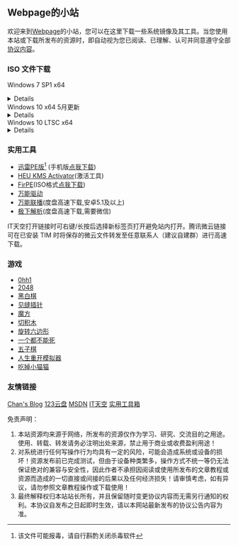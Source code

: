 ## Webpage的小站

欢迎来到[Webpage](mqq://card/show_pslcard?uin=%32%35%38%31%33%36%30%32%39%30)的小站，您可以在这里下载一些系统镜像及其工具。当您使用本站或下载所发布的资源时，即自动视为您已阅读、已理解、认可并同意遵守全部[协议内容](#协议内容)。


### ISO 文件下载

Windows 7 SP1 x64
<details><code>
magnet:?xt=urn:btih:E86414F638E11104248108B155BE9408A8362509&dn=cn_windows_7_ultimate_with_sp1_x64_dvd_u_677408.iso&xl=3420557312
</code><br>SHA1:<code>
2CE0B2DB34D76ED3F697CE148CB7594432405E23
</code></details>
Windows 10 x64 5月更新
<details><code>
magnet:?xt=urn:btih:e93bc373d8f7c82532b17e90f492c4d0c5ff3ff9&dn=zh-cn_windows_10_business_editions_version_21h2_updated_may_2022_x64_dvd_3e40125e.iso&xl=5804613632
</code><br>SHA1:<code>
67B3FD81825AFCD0F9E66C08FAAD481E8ADBAC8B
</code></details>  
Windows 10 LTSC x64
<details><code>
magnet:?xt=urn:btih:366ADAA52FB3639B17D73718DD5F9E3EE9477B40&dn=SW_DVD9_WIN_ENT_LTSC_2021_64BIT_ChnSimp_MLF_X22-84402.ISO&xl=5044211712
</code><br>SHA1:<code>
C19D7DAFBAFEB26C36E31D97C465E87C7A6E8A4C
</code></details>

### 实用工具

- [迅雷PE版](//www.123pan.com/s/FkQ9-rxcjH)[^1] (手机版[点我下载](//www.123pan.com/s/FkQ9-OTcjH))
- [HEU KMS Activator](//hub.fastgit.xyz/zbezj/HEU_KMS_Activator/releases/latest)(激活工具)
- [FirPE](//cndown.puresys.net/cn2/FirPE/FirPE-V1.8.1.exe)(ISO格式[点我下载](//www.123pan.com/s/FkQ9-ExcjH))
- [万能驱动](//www.itsk.com/redirect.php?id=ed)
- [万能联播](//app.iqiyi.com/common/WlanPlay.apk)(度盘高速下载,安卓5.1及以上)
- [极下解析](//jx.jixia.ink/#/jxdo)(度盘高速下载,需要微信)

IT天空打开链接时可右键/长按后选择新标签页打开避免站内打开。腾讯微云链接可在已安装 TIM 时将保存的微云文件转发至任意联系人（建议自建群）进行高速下载。

### 游戏

- [0hh1](game/0)
- [2048](game/1)
- [黑白棋](game/2)
- [见缝插针](game/3)
- [魔方](game/4)
- [切积木](game/5)
- [旋转六边形](game/6)
- [一个都不能死](game/7)
- [五子棋](game/8)
- [人生重开模拟器](//liferestart.syaro.io/view/)
- [吃掉小猫猫](//eafoo.github.io/eatcat/)


### 友情链接
[Chan's Blog](//chencyhyy.gitee.io/chan-gitee/) [123云盘](//www.123pan.com) [MSDN](//msdn.itellyou.cn) [IT天空](//www.itsk.com) [实用工具箱](//www.sygjx.com)


<span id="协议内容">免责声明：  
1. 本站资源均来源于网络，所发布的资源仅作为学习、研究、交流目的之用途。使用、转载、转发请务必注明出处来源，禁止用于商业或收费盈利用途！  
2. 对系统进行任何写操作行为均具有一定的风险，可能会造成系统或设备的损坏！资源发布前已完成测试，但由于设备种类繁多，操作方式不统一等仍无法保证绝对的兼容与安全性，因此作者不承担因阅读或使用所发布的文章教程或资源而造成的一切直接或间接的后果以及任何经济损失！请审慎考虑，如有异议，请勿参照文章教程操作或下载使用！  
3. 最终解释权归本站站长所有，并且保留随时变更协议内容而无需另行通知的权利。本协议自发布之日起即时生效，请以本网站最新发布的协议公告内容为准。
<script> 
var $buoop = {required:{e:-4,f:-3,o:-3,s:-1,c:-3},insecure:true,api:2021.11 }; 
function $buo_f(){ 
 var e = document.createElement("script"); 
 e.src = "//browser-update.org/update.min.js"; 
 document.body.appendChild(e);
};
try {document.addEventListener("DOMContentLoaded", $buo_f,false)}
catch(e){window.attachEvent("onload", $buo_f)}
</script>
[^1]:该文件可能报毒，请自行斟酌关闭杀毒软件
